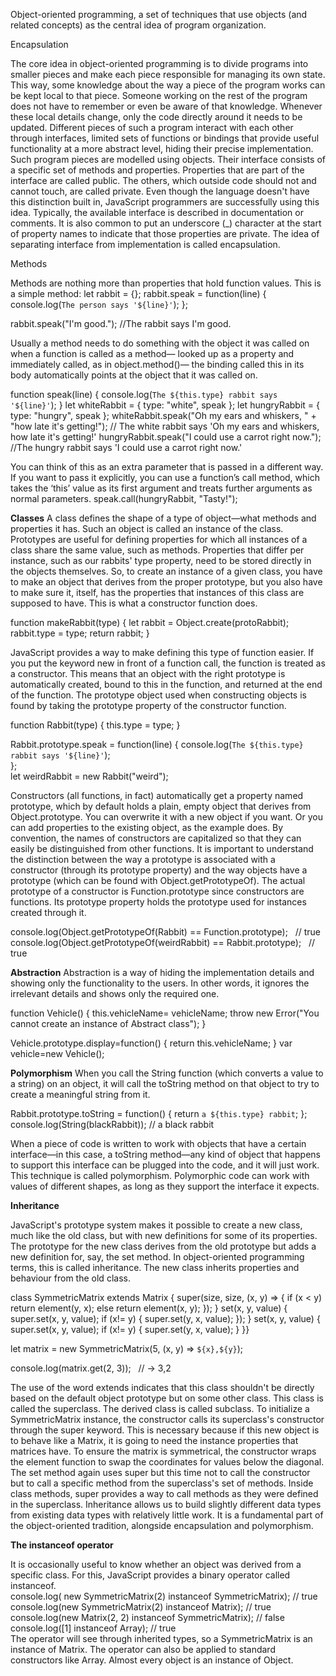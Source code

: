 Object-oriented programming, a set of techniques that use objects (and related concepts) as the central idea of program organization.

Encapsulation

The core idea in object-oriented programming is to divide programs into smaller pieces and make each piece responsible for managing its own state. This way, some knowledge about the way a piece of the program works can be kept local to that piece. Someone working on the rest of the program does not have to remember or even be aware of that knowledge. Whenever these local details change, only the code directly around it needs to be updated. Different pieces of such a program interact with each other through interfaces, limited sets of functions or bindings that provide useful functionality at a more abstract level, hiding their precise implementation. Such program pieces are modelled using objects. Their interface consists of a specific set of methods and properties. Properties that are part of the interface are called public. The others, which outside code should not and cannot touch, are called private. Even though the language doesn&#39;t have this distinction built in, JavaScript programmers are successfully using this idea. Typically, the available interface is described in documentation or comments. It is also common to put an underscore (\_) character at the start of property names to indicate that those properties are private. The idea of separating interface from implementation is called encapsulation.

Methods

Methods are nothing more than properties that hold function values. This is a simple method:
let rabbit = {};
	rabbit.speak = function(line) {
	console.log(`The person says '${line}'`);
};

rabbit.speak("I'm good.");    //The rabbit says I'm good.

Usually a method needs to do something with the object it was called on when a function is called as a method— looked up as a property and immediately called, as in object.method()— the binding called this in its body automatically points at the object that it was called on.

function speak(line) {
console.log(`The ${this.type} rabbit says '${line}'`);
}
let whiteRabbit = {
    type: "white",
    speak
};
let hungryRabbit = {
    type: "hungry",
    speak
};
whiteRabbit.speak("Oh my ears and whiskers, " + "how late it's getting!");      // The white rabbit says 'Oh my ears and whiskers, how late it's getting!'
hungryRabbit.speak("I could use a carrot right now.");     //The hungry rabbit says 'I could use a carrot right now.'

You can think of this as an extra parameter that is passed in a different way. If you want to pass it explicitly, you can use a function’s call method, which takes the ‘this’ value as its first argument and treats further arguments as normal parameters.
speak.call(hungryRabbit, "Tasty!");

**Classes**
A class defines the shape of a type of object—what methods and properties it has. Such an object is called an instance of the class. Prototypes are useful for defining properties for which all instances of a class share the same value, such as methods. Properties that differ per instance, such as our rabbits&#39; type property, need to be stored directly in the objects themselves. So, to create an instance of a given class, you have to make an object that derives from the proper prototype, but you also have to make sure it, itself, has the properties that instances of this class are supposed to have. This is what a constructor function does.

function makeRabbit(type) {
	let rabbit = Object.create(protoRabbit);
	rabbit.type = type;
	return rabbit;
}

JavaScript provides a way to make defining this type of function easier. If you put the keyword new in front of a function call, the function is treated as a constructor. This means that an object with the right prototype is automatically created, bound to this in the function, and returned at the end of the function. The prototype object used when constructing objects is found by taking the prototype property of the constructor function.

function Rabbit(type) {
	this.type = type;
}

Rabbit.prototype.speak = function(line) {
	console.log(`The ${this.type} rabbit says '${line}'`);<br>
};<br>
let weirdRabbit = new Rabbit("weird");

Constructors (all functions, in fact) automatically get a property named prototype, which by default holds a plain, empty object that derives from Object.prototype. You can overwrite it with a new object if you want. Or you can add properties to the existing object, as the example does. By convention, the names of constructors are capitalized so that they can easily be distinguished from other functions. It is important to understand the distinction between the way a prototype is associated with a constructor (through its prototype property) and the way objects have a prototype (which can be found with Object.getPrototypeOf). The actual prototype of a constructor is Function.prototype since constructors are functions. Its prototype property holds the prototype used for instances created through it.

console.log(Object.getPrototypeOf(Rabbit) == Function.prototype); &nbsp; // true
console.log(Object.getPrototypeOf(weirdRabbit) == Rabbit.prototype); &nbsp; // true

**Abstraction**
Abstraction is a way of hiding the implementation details and showing only the functionality to the users. In other words, it ignores the irrelevant details and shows only the required one.

function Vehicle()
{
	this.vehicleName= vehicleName;
	throw new Error("You cannot create an instance of Abstract class");
 }

Vehicle.prototype.display=function()
{
	return this.vehicleName;
}
var vehicle=new Vehicle();

**Polymorphism**
When you call the String function (which converts a value to a string) on an object, it will call the toString method on that object to try to create a meaningful string from it.

Rabbit.prototype.toString = function() {
	return `a ${this.type} rabbit`;
};
console.log(String(blackRabbit)); // a black rabbit

When a piece of code is written to work with objects that have a certain interface—in this case, a toString method—any kind of object that happens to support this interface can be plugged into the code, and it will just work. This technique is called polymorphism. Polymorphic code can work with values of different shapes, as long as they support the interface it expects.

**Inheritance**

JavaScript's prototype system makes it possible to create a new class, much like the old class, but with new definitions for some of its properties. The prototype for the new class derives from the old prototype but adds a new definition for, say, the set method. In object-oriented programming terms, this is called inheritance. The new class inherits properties and behaviour from the old class.

class SymmetricMatrix extends Matrix {
	        super(size, size, (x, y) => {
            if (x < y) return element(y, x);
            else return element(x, y);
        });
    }
    set(x, y, value) {
        super.set(x, y, value);
        if (x!= y) {
            super.set(y, x, value);
});
}
	set(x, y, value) {
	super.set(x, y, value);
	if (x!= y) {
	super.set(y, x, value);
	}
}}

let matrix = new SymmetricMatrix(5, (x, y) => `${x},${y}`);

console.log(matrix.get(2, 3));  &nbsp; // → 3,2

The use of the word extends indicates that this class shouldn&#39;t be directly based on the default object prototype but on some other class. This class is called the superclass. The derived class is called subclass. To initialize a SymmetricMatrix instance, the constructor calls its superclass's constructor through the super keyword. This is necessary because if this new object is to behave like a Matrix, it is going to need the instance properties that matrices have. To ensure the matrix is symmetrical, the constructor wraps the element function to swap the coordinates for values below the diagonal. The set method again uses super but this time not to call the constructor but to call a specific method from the superclass's set of methods. Inside class methods, super provides a way to call methods as they were defined in the superclass. Inheritance allows us to build slightly different data types from existing data types with relatively little work. It is a fundamental part of the object-oriented tradition, alongside encapsulation and polymorphism.

**The instanceof operator**

It is occasionally useful to know whether an object was derived from a specific class. For this, JavaScript provides a binary operator called instanceof.<br>
console.log( new SymmetricMatrix(2) instanceof SymmetricMatrix); // true<br>
console.log(new SymmetricMatrix(2) instanceof Matrix); // true<br>
console.log(new Matrix(2, 2) instanceof SymmetricMatrix); // false<br>
console.log([1] instanceof Array); // true<br>
The operator will see through inherited types, so a SymmetricMatrix is an instance of Matrix. The operator can also be applied to standard constructors like Array. Almost every object is an instance of Object.
